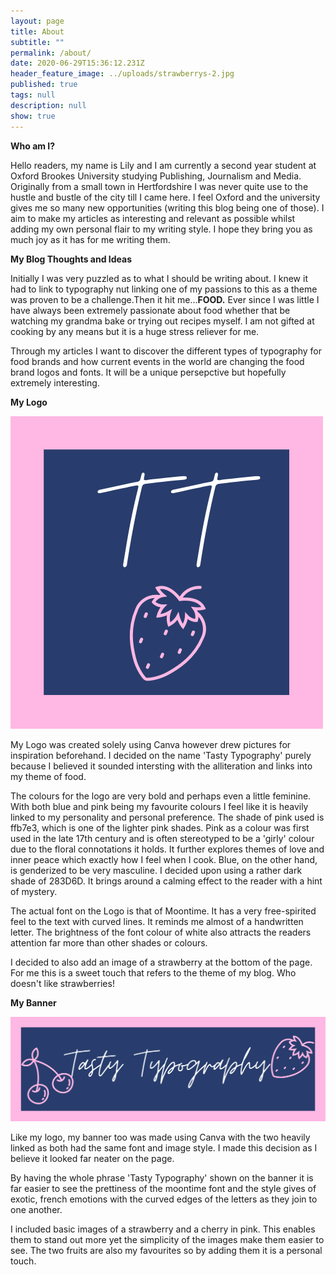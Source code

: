```yaml
---
layout: page
title: About
subtitle: ""
permalink: /about/
date: 2020-06-29T15:36:12.231Z
header_feature_image: ../uploads/strawberrys-2.jpg
published: true
tags: null
description: null
show: true
---
```

**Who am I?**

Hello readers, my name is Lily and I am currently a second year student at Oxford Brookes University studying Publishing, Journalism and Media. Originally from a small town in Hertfordshire I was never quite use to the hustle and bustle of the city till I came here. I feel Oxford and the university gives me so many new opportunities (writing this blog being one of those). I aim to make my articles as interesting and relevant as possible whilst adding my own personal flair to my writing style. I hope they bring you as much joy as it has for me writing them.

**My Blog Thoughts and Ideas**

Initially I was very puzzled as to what I should be writing about. I knew it had to link to typography nut linking one of my passions to this as a theme was proven to be a challenge.Then it hit me...**FOOD.** Ever since I was little I have always been extremely passionate about food whether that be watching my grandma bake or trying out recipes myself. I am not gifted at cooking by any means but it is a huge stress reliever for me. 

Through my articles I want to discover the different types of typography for food brands and how current events in the world are changing the food brand logos and fonts. It will be a unique persepctive but hopefully extremely interesting.

**My Logo** 

![](../uploads/logo.png)

My Logo was created solely using Canva however drew pictures for inspiration beforehand. I decided on the name  'Tasty Typography' purely because I believed it sounded intersting with the alliteration and links into my theme of food. 

The colours for the logo are very bold and perhaps even a little feminine. With both blue and pink being my favourite colours I feel like it is heavily linked to my personality and personal preference. The shade of pink used is ffb7e3, which is one of the lighter pink shades. Pink as a colour was first used in the late 17th century and is often stereotyped to be a 'girly' colour due to the floral connotations it holds. It further explores themes of love and inner peace which exactly how I feel when I cook. Blue, on the other hand, is genderized to be very masculine. I decided upon using a rather dark shade of 283D6D. It brings around a calming effect to the reader with a hint of mystery.

The actual font on the Logo is that of Moontime. It has a very free-spirited feel to the text with curved lines. It reminds me almost of a handwritten letter. The brightness of the font colour of white also attracts the readers attention far more than other shades or colours. 

I decided to also add an image of a strawberry at the bottom of the page. For me this is a sweet touch that refers to the theme of my blog. Who doesn't like strawberries!

**My Banner**

![](../uploads/323eb438-8b92-4991-9c48-c15139c396b6.png)

Like my logo, my banner too was made using Canva with the two heavily linked as both had the same font and image style. I made this decision as I believe it looked far neater on the page.

By having the whole phrase 'Tasty Typography' shown on the banner it is far easier to see the prettiness of the moontime font and the style gives of exotic, french emotions with the curved edges of the letters as they join to one another.

I included basic images of a strawberry and a cherry in pink. This enables them to stand out more yet the simplicity of the images make them easier to see. The two fruits are also my favourites so by adding them it is a personal touch.